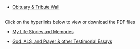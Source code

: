  - [ Obituary & Tribute Wall](https://www.lassilafuneralchapels.com/obituaries/Lois-Hatsumi-Kawata?obId=31096652#/celebrationWall)
<br>
Click on the hyperlinks below to view or download the PDF files

 - [ My Life Stories and Memories](https://drive.google.com/file/d/1H9vEYw2IVeJgDaL_iM08ToczZhqoxMRj/view?usp=sharing)

 - [God, ALS, and Prayer & other Testimonial Essays](https://www.classcreator.com/000/1/8/2/22281/userfiles/file/musings20200510(1).pdf)
